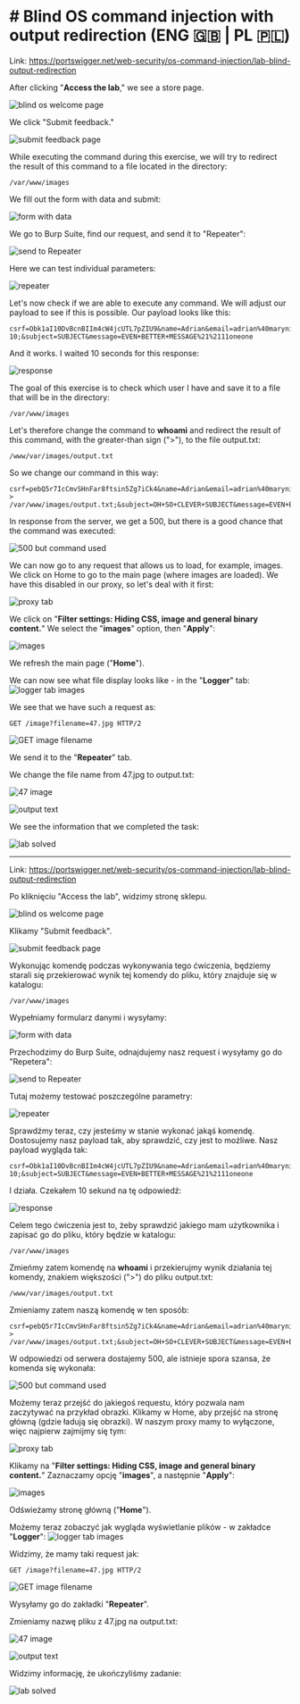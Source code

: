 # # Blind OS command injection with output redirection (ENG 🇬🇧 | PL 🇵🇱)

Link: https://portswigger.net/web-security/os-command-injection/lab-blind-output-redirection

After clicking "**Access the lab**," we see a store page.

![blind os welcome page](https://www.dropbox.com/scl/fi/0k9m68qows9hhkpcn6j3a/pb-IJQ7itYXKK.png?rlkey=d1g1n4mym8tjl57r95u5k81yw&raw=1)

We click "Submit feedback."

![submit feedback page](https://www.dropbox.com/scl/fi/5kiksw4k5u0rg0yc6fyft/pb-B1pPWlvYEH.png?rlkey=16sfslskacxh6hrevph2rrkg8&raw=1)

While executing the command during this exercise, we will try to redirect the result of this command to a file located in the directory:

```
/var/www/images
```

We fill out the form with data and submit:

![form with data](https://www.dropbox.com/scl/fi/an8vyn8m0524pgjxs5ph5/pb-gSE9LNmHvC.png?rlkey=4heot565yovludzxcvsj3rl94&raw=1)

We go to Burp Suite, find our request, and send it to "Repeater":

![send to Repeater](https://www.dropbox.com/scl/fi/0qsogxyqm5u6dm65c7x5j/pb-plaaIglFMp.png?rlkey=zv8mk4lmnimjgiix1dktslk60&raw=1)

Here we can test individual parameters:

![repeater](https://www.dropbox.com/scl/fi/puhqelyanq6ku0m76qcxs/pb-ObiH2Xmuvd.png?rlkey=o0r73krbs8xqlpjybxglfxv4v&raw=1)

Let's now check if we are able to execute any command. We will adjust our payload to see if this is possible. Our payload looks like this:

```
csrf=Obk1aI10DvBcnBIIm4cW4jcUTL7pZIU9&name=Adrian&email=adrian%40maryniewski.pl;sleep 10;&subject=SUBJECT&message=EVEN+BETTER+MESSAGE%21%2111oneone
```

And it works. I waited 10 seconds for this response:

![response](https://www.dropbox.com/scl/fi/gb3zh4kg8ntb7q6zkb96z/pb-LLUedEBIjR.png?rlkey=0vll17urx6tmbf709xhc4ew57&raw=1)

The goal of this exercise is to check which user I have and save it to a file that will be in the directory:
```
/var/www/images
```

Let's therefore change the command to **whoami** and redirect the result of this command, with the greater-than sign (">"), to the file output.txt:

```
/www/var/images/output.txt
```

So we change our command in this way:

```
csrf=pebQ5r7IcCmvSHnFar8ftsin5Zg7iCk4&name=Adrian&email=adrian%40maryniewski.pl;whoami > /var/www/images/output.txt;&subject=OH+SO+CLEVER+SUBJECT&message=EVEN+BETTER+MESSAGE%21%2111oneone
```

In response from the server, we get a 500, but there is a good chance that the command was executed:

![500 but command used](https://www.dropbox.com/scl/fi/hx4gcox6aay1u7y8cschv/pb-qeCbP9o4O7.png?rlkey=llw44ko43mawaacyaybugm3te&raw=1)

We can now go to any request that allows us to load, for example, images. We click on Home to go to the main page (where images are loaded). We have this disabled in our proxy, so let's deal with it first:

![proxy tab](https://www.dropbox.com/scl/fi/4o8xj6tc5u38rb63envm3/pb-9pthiNSDAn.png?rlkey=k4x569xbox1sbbox9n76so55e&raw=1)

We click on "**Filter settings: Hiding CSS, image and general binary content.**" We select the "**images**" option, then "**Apply**":

![images](https://www.dropbox.com/scl/fi/xr9vojuy1gg7sntp6rad9/pb-gfATyHhCmL.png?rlkey=ofjhb8abpughdswp3kk74mp0d&raw=1)

We refresh the main page ("**Home**").

We can now see what file display looks like - in the "**Logger**" tab:
![logger tab images](https://www.dropbox.com/scl/fi/so89tahfmrqk72baw8akj/pb-Zh0llKNkIM.png?rlkey=l9d6h921qny4bsbv8wrstybat&raw=1)

We see that we have such a request as:

```
GET /image?filename=47.jpg HTTP/2
```

![GET image filename](https://www.dropbox.com/scl/fi/jgfevfc4xozvl80v5vp3a/pb-vr05P1m6vm.png?rlkey=e8puilpjs1o0z1js6k8epithc&raw=1)

We send it to the "**Repeater**" tab.

We change the file name from 47.jpg to output.txt:

![47 image](https://www.dropbox.com/scl/fi/b7il7un6dmx1a72q42pfb/pb-Enjhw5muXz.png?rlkey=680fat4oqigdl3lcvto647fie&raw=1)

![output text](https://www.dropbox.com/scl/fi/h7x4rps6nl9biimqxy0e4/pb-xzJChDITh0.png?rlkey=fw9qtrxnntcwmugcfm32e4mzb&raw=1)

We see the information that we completed the task:

![lab solved](https://www.dropbox.com/scl/fi/1gds03639fv6rrr4dnqi9/pb-4VWgvwcUOs.png?rlkey=vuv0b2aj24srxxjqxgac5k1jo&raw=1)


---


Link: https://portswigger.net/web-security/os-command-injection/lab-blind-output-redirection

Po kliknięciu "Access the lab", widzimy stronę sklepu. 

![blind os welcome page](https://www.dropbox.com/scl/fi/0k9m68qows9hhkpcn6j3a/pb-IJQ7itYXKK.png?rlkey=d1g1n4mym8tjl57r95u5k81yw&raw=1)

Klikamy "Submit feedback".

![submit feedback page](https://www.dropbox.com/scl/fi/5kiksw4k5u0rg0yc6fyft/pb-B1pPWlvYEH.png?rlkey=16sfslskacxh6hrevph2rrkg8&raw=1)


Wykonując komendę podczas wykonywania tego ćwiczenia, będziemy starali się przekierować wynik tej komendy do pliku, który znajduje się w katalogu:

```
/var/www/images
```

Wypełniamy formularz danymi i wysyłamy:

![form with data](https://www.dropbox.com/scl/fi/an8vyn8m0524pgjxs5ph5/pb-gSE9LNmHvC.png?rlkey=4heot565yovludzxcvsj3rl94&raw=1)


Przechodzimy do Burp Suite, odnajdujemy nasz request i wysyłamy go do "Repetera":

![send to Repeater](https://www.dropbox.com/scl/fi/0qsogxyqm5u6dm65c7x5j/pb-plaaIglFMp.png?rlkey=zv8mk4lmnimjgiix1dktslk60&raw=1)


Tutaj możemy testować poszczególne parametry:

![repeater](https://www.dropbox.com/scl/fi/puhqelyanq6ku0m76qcxs/pb-ObiH2Xmuvd.png?rlkey=o0r73krbs8xqlpjybxglfxv4v&raw=1)


Sprawdźmy teraz, czy jesteśmy w stanie wykonać jakąś komendę. Dostosujemy nasz payload tak, aby sprawdzić, czy jest to możliwe. Nasz payload wygląda tak:

```
csrf=Obk1aI10DvBcnBIIm4cW4jcUTL7pZIU9&name=Adrian&email=adrian%40maryniewski.pl;sleep 10;&subject=SUBJECT&message=EVEN+BETTER+MESSAGE%21%2111oneone
```

I działa. Czekałem 10 sekund na tę odpowiedź:

![response](https://www.dropbox.com/scl/fi/gb3zh4kg8ntb7q6zkb96z/pb-LLUedEBIjR.png?rlkey=0vll17urx6tmbf709xhc4ew57&raw=1)

Celem tego ćwiczenia jest to, żeby sprawdzić jakiego mam użytkownika i zapisać go do pliku, który będzie w katalogu:
```
/var/www/images
```

Zmieńmy zatem komendę na **whoami** i przekierujmy wynik działania tej komendy, znakiem większości (">") do pliku output.txt:

```
/www/var/images/output.txt
```

Zmieniamy zatem naszą komendę w ten sposób:

```
csrf=pebQ5r7IcCmvSHnFar8ftsin5Zg7iCk4&name=Adrian&email=adrian%40maryniewski.pl;whoami > /var/www/images/output.txt;&subject=OH+SO+CLEVER+SUBJECT&message=EVEN+BETTER+MESSAGE%21%2111oneone
```

W odpowiedzi od serwera dostajemy 500, ale istnieje spora szansa, że komenda się wykonała:

![500 but command used](https://www.dropbox.com/scl/fi/hx4gcox6aay1u7y8cschv/pb-qeCbP9o4O7.png?rlkey=llw44ko43mawaacyaybugm3te&raw=1)

Możemy teraz przejść do jakiegoś requestu, który pozwala nam zaczytywać na przykład obrazki. Klikamy w Home, aby przejść na stronę główną (gdzie ładują się obrazki). W naszym proxy mamy to wyłączone, więc najpierw zajmijmy się tym:

![proxy tab](https://www.dropbox.com/scl/fi/4o8xj6tc5u38rb63envm3/pb-9pthiNSDAn.png?rlkey=k4x569xbox1sbbox9n76so55e&raw=1)

Klikamy na "**Filter settings: Hiding CSS, image and general binary content.**" Zaznaczamy opcję "**images**", a następnie "**Apply**":

![images](https://www.dropbox.com/scl/fi/xr9vojuy1gg7sntp6rad9/pb-gfATyHhCmL.png?rlkey=ofjhb8abpughdswp3kk74mp0d&raw=1)

Odświeżamy stronę główną ("**Home**").

Możemy teraz zobaczyć jak wygląda wyświetlanie plików - w zakładce "**Logger**":
![logger tab images](https://www.dropbox.com/scl/fi/so89tahfmrqk72baw8akj/pb-Zh0llKNkIM.png?rlkey=l9d6h921qny4bsbv8wrstybat&raw=1)

Widzimy, że mamy taki request jak:

```
GET /image?filename=47.jpg HTTP/2
```

![GET image filename](https://www.dropbox.com/scl/fi/jgfevfc4xozvl80v5vp3a/pb-vr05P1m6vm.png?rlkey=e8puilpjs1o0z1js6k8epithc&raw=1)

Wysyłamy go do zakładki "**Repeater**".

Zmieniamy nazwę pliku z 47.jpg na output.txt:

![47 image](https://www.dropbox.com/scl/fi/b7il7un6dmx1a72q42pfb/pb-Enjhw5muXz.png?rlkey=680fat4oqigdl3lcvto647fie&raw=1)

![output text](https://www.dropbox.com/scl/fi/h7x4rps6nl9biimqxy0e4/pb-xzJChDITh0.png?rlkey=fw9qtrxnntcwmugcfm32e4mzb&raw=1)

Widzimy informację, że ukończyliśmy zadanie:

![lab solved](https://www.dropbox.com/scl/fi/1gds03639fv6rrr4dnqi9/pb-4VWgvwcUOs.png?rlkey=vuv0b2aj24srxxjqxgac5k1jo&raw=1)
